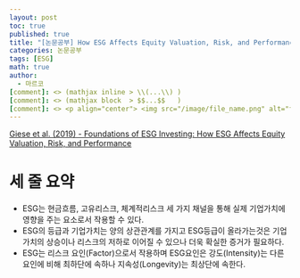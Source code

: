 ```yaml
---
layout: post
toc: true
published: true
title: "[논문공부] How ESG Affects Equity Valuation, Risk, and Performance"
categories: 논문공부
tags: [ESG]
math: true
author:
  - 마르코
[comment]: <> (mathjax inline > \\(...\\) )
[comment]: <> (mathjax block  > $$...$$   )
[comment]: <> <p align="center"> <img src="/image/file_name.png" alt="file_name" width="420" height="300"> </p>
---
```

[Giese et al. (2019) - Foundations of ESG Investing: How ESG Affects Equity Valuation, Risk, and Performance](https://jpm.pm-research.com/content/45/5/69.abstract#:~:text=This%20showed%20that%20companies'%20ESG,lower%20exposures%20to%20tail%20risk)

# 세 줄 요약
- ESG는 현금흐름, 고유리스크, 체계적리스크 세 가지 채널을 통해 실제 기업가치에 영향을 주는 요소로서 작용할 수 있다.
- ESG의 등급과 기업가치는 양의 상관관계를 가지고 ESG등급이 올라가는것은 기업가치의 상승이나 리스크의 저하로 이어질 수 있으나 더욱 확실한 증거가 필요하다.
- ESG는 리스크 요인(Factor)으로서 작용하며 ESG요인은 강도(Intensity)는 다른 요인에 비해 최하단에 속하나 지속성(Longevity)는 최상단에 속한다.
